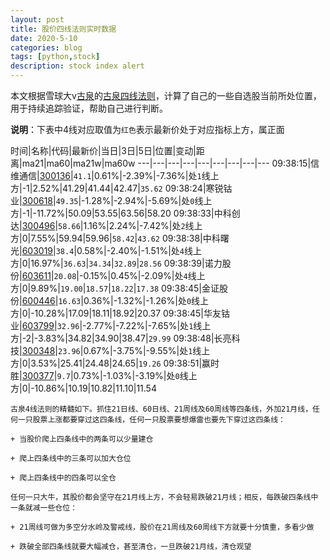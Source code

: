 ```yaml
---
layout: post
title: 股价四线法则实时数据
date: 2020-5-10
categories: blog
tags: [python,stock]
description: stock index alert
---
```



本文根据雪球大v[古泉](https://xueqiu.com/u/7148646888)的[古泉四线法则](https://xueqiu.com/7148646888/130498192)，计算了自己的一些自选股当前所处位置，用于持续追踪验证，帮助自己进行判断。

**说明**：下表中4线对应取值为`红色`表示最新价处于对应指标上方，属正面

时间|名称|代码|最新价|当日|3日|5日|位置|变动|距离|ma21|ma60|ma21w|ma60w
---|---|---|---|---|---|---|---|---
09:38:15|信维通信|[300136](https://xueqiu.com/S/SZ300136)|`41.1`|0.61%|-2.39%|-7.36%|处`1`线上方|-1|2.52%|41.29|41.44|42.47|`35.62`
09:38:24|寒锐钴业|[300618](https://xueqiu.com/S/SZ300618)|`49.35`|-1.28%|-2.94%|-5.69%|处`0`线上方|-1|-11.72%|50.09|53.55|63.56|58.20
09:38:33|中科创达|[300496](https://xueqiu.com/S/SZ300496)|`58.66`|1.16%|2.24%|-7.42%|处`2`线上方|0|7.55%|59.94|59.96|`58.42`|`43.62`
09:38:38|中科曙光|[603019](https://xueqiu.com/S/SH603019)|`38.4`|0.58%|-2.40%|-1.51%|处`4`线上方|0|16.97%|`36.63`|`34.34`|`32.89`|`28.56`
09:38:39|诺力股份|[603611](https://xueqiu.com/S/SH603611)|`20.08`|-0.15%|0.45%|-2.09%|处`4`线上方|0|9.89%|`19.00`|`18.57`|`18.22`|`17.38`
09:38:45|金证股份|[600446](https://xueqiu.com/S/SH600446)|`16.63`|0.36%|-1.32%|-1.26%|处`0`线上方|0|-10.28%|17.09|18.11|18.92|20.37
09:38:45|华友钴业|[603799](https://xueqiu.com/S/SH603799)|`32.96`|-2.77%|-7.22%|-7.65%|处`1`线上方|-2|-3.83%|34.82|34.90|38.47|`29.99`
09:38:48|长亮科技|[300348](https://xueqiu.com/S/SZ300348)|`23.96`|0.67%|-3.75%|-9.55%|处`1`线上方|0|3.53%|25.41|24.48|24.65|`19.26`
09:38:51|赢时胜|[300377](https://xueqiu.com/S/SZ300377)|`9.7`|0.73%|-1.03%|-3.19%|处`0`线上方|0|-10.86%|10.19|10.82|11.10|11.54

```
古泉4线法则的精髓如下。抓住21日线、60日线、21周线及60周线等四条线，外加21月线，任何一只股票上涨都要穿过这四条线，任何一只股票要想爆雷也要先下穿过这四条线：

+ 当股价爬上四条线中的两条可以少量建仓

+ 爬上四条线中的三条可以加大仓位

+ 爬上四条线中的四条可以全仓

任何一只大牛，其股价都会坚守在21月线上方，不会轻易跌破21月线；相反，每跌破四条线中一条就减一些仓位：

+ 21周线可做为多空分水岭及警戒线，股价在21周线及60周线下方就要十分慎重，多看少做

+ 跌破全部四条线就要大幅减仓，甚至清仓，一旦跌破21月线，清仓观望
```